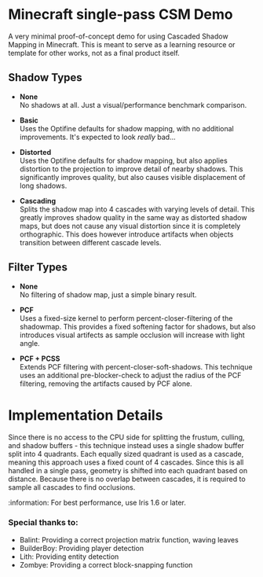 # Minecraft single-pass CSM Demo

A very minimal proof-of-concept demo for using Cascaded Shadow Mapping in Minecraft. This is meant to serve as a learning resource or template for other works, not as a final product itself. 


## Shadow Types
- **None**  
  No shadows at all. Just a visual/performance benchmark comparison.

- **Basic**  
  Uses the Optifine defaults for shadow mapping, with no additional improvements. It's expected to look _really_ bad...

- **Distorted**  
  Uses the Optifine defaults for shadow mapping, but also applies distortion to the projection to improve detail of nearby shadows. This significantly improves quality, but also causes visible displacement of long shadows.

- **Cascading**  
  Splits the shadow map into 4 cascades with varying levels of detail. This greatly improves shadow quality in the same way as distorted shadow maps, but does not cause any visual distortion since it is completely orthographic. This does however introduce artifacts when objects transition between different cascade levels.


## Filter Types
- **None**  
  No filtering of shadow map, just a simple binary result.

- **PCF**  
  Uses a fixed-size kernel to perform percent-closer-filtering of the shadowmap. This provides a fixed softening factor for shadows, but also introduces visual artifects as sample occlusion will increase with light angle.

- **PCF + PCSS**  
  Extends PCF filtering with percent-closer-soft-shadows. This technique uses an additional pre-blocker-check to adjust the radius of the PCF filtering, removing the artifacts caused by PCF alone.


# Implementation Details
Since there is no access to the CPU side for splitting the frustum, culling, and shadow buffers - this technique instead uses a single shadow buffer split into 4 quadrants. Each equally sized quadrant is used as a cascade, meaning this approach uses a fixed count of 4 cascades. Since this is all handled in a single pass, geometry is shifted into each quadrant based on distance. Because there is no overlap between cascades, it is required to sample all cascades to find occlusions.

:information: For best performance, use Iris 1.6 or later.


### Special thanks to:
- Balint: Providing a correct projection matrix function, waving leaves
- BuilderBoy: Providing player detection
- Lith: Providing entity detection
- Zombye: Providing a correct block-snapping function

